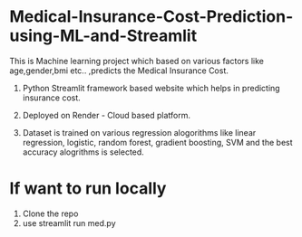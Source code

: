 ﻿# Medical-Insurance-Cost-Prediction-using-ML-and-Streamlit
 This is Machine learning project which based on various factors like age,gender,bmi etc.. ,predicts the Medical Insurance Cost.                                                 
1. Python Streamlit framework based website which helps in predicting insurance cost.

2. Deployed on Render - Cloud based platform.

3. Dataset is trained on various regression alogorithms like linear regression, logistic, random forest, gradient boosting, SVM and the best accuracy alogrithms is selected.


# If want to run locally 
1. Clone the repo 
2. use streamlit run med.py
